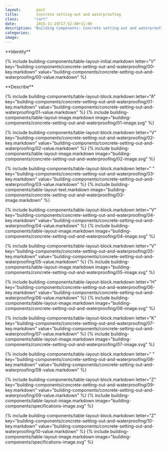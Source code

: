```yaml
---
layout:       post
title:        Concrete setting-out and waterproofing
class:       "cart"
date:         2015-11-24T17:52:48+11:00
description: "Building Components: Concrete setting-out and waterproofing"
categories:      
image:        
---
```


<div id="building-components">
<dl>

<div markdown="1" class="building-components-title">
<span class="transform-to-uppercase">**Identity**</span>
</div>

{% include building-components/table-layout-initial.markdown letter="V" key="building-components/concrete-setting-out-and-waterproofing/00-key.markdown" value="building-components/concrete-setting-out-and-waterproofing/00-value.markdown" %}

<div markdown="1" class="building-components-title">
<span class="transform-to-uppercase">**Describe**</span>
</div>

{% include building-components/table-layout-block.markdown letter="A" key="building-components/concrete-setting-out-and-waterproofing/01-key.markdown" value="building-components/concrete-setting-out-and-waterproofing/01-value.markdown" %}
{% include building-components/table-layout-image.markdown image="building-components/concrete-setting-out-and-waterproofing/01-image.svg" %}

{% include building-components/table-layout-block.markdown letter="V" key="building-components/concrete-setting-out-and-waterproofing/02-key.markdown" value="building-components/concrete-setting-out-and-waterproofing/02-value.markdown"  %}
{% include building-components/table-layout-image.markdown image="building-components/concrete-setting-out-and-waterproofing/02-image.svg" %}

{% include building-components/table-layout-block.markdown letter=" " key="building-components/concrete-setting-out-and-waterproofing/03-key.markdown" value="building-components/concrete-setting-out-and-waterproofing/03-value.markdown"  %}
{% include building-components/table-layout-text.markdown image="building-components/concrete-setting-out-and-waterproofing/03-image.markdown" %}

{% include building-components/table-layout-block.markdown letter="V" key="building-components/concrete-setting-out-and-waterproofing/04-key.markdown" value="building-components/concrete-setting-out-and-waterproofing/04-value.markdown"  %}
{% include building-components/table-layout-image.markdown image="building-components/concrete-setting-out-and-waterproofing/04-image.svg" %}

{% include building-components/table-layout-block.markdown letter="V" key="building-components/concrete-setting-out-and-waterproofing/05-key.markdown" value="building-components/concrete-setting-out-and-waterproofing/05-value.markdown"  %}
{% include building-components/table-layout-image.markdown image="building-components/concrete-setting-out-and-waterproofing/05-image.svg" %}

{% include building-components/table-layout-block.markdown letter="H" key="building-components/concrete-setting-out-and-waterproofing/06-key.markdown" value="building-components/concrete-setting-out-and-waterproofing/06-value.markdown"  %}
{% include building-components/table-layout-image.markdown image="building-components/concrete-setting-out-and-waterproofing/06-image.svg" %}

{% include building-components/table-layout-block.markdown letter="K" key="building-components/concrete-setting-out-and-waterproofing/07-key.markdown" value="building-components/concrete-setting-out-and-waterproofing/07-value.markdown"  %}
{% include building-components/table-layout-image.markdown image="building-components/concrete-setting-out-and-waterproofing/07-image.svg" %}

{% include building-components/table-layout-block.markdown letter=" " key="building-components/concrete-setting-out-and-waterproofing/08-key.markdown" value="building-components/concrete-setting-out-and-waterproofing/08-value.markdown"  %}


{% include building-components/table-layout-block.markdown letter="Z" key="building-components/concrete-setting-out-and-waterproofing/09-key.markdown" value="building-components/concrete-setting-out-and-waterproofing/09-value.markdown"  %}
{% include building-components/table-layout-image.markdown image="building-components/specifications-image.svg" %}


{% include building-components/table-layout-block.markdown letter="Z" key="building-components/concrete-setting-out-and-waterproofing/10-key.markdown" value="building-components/concrete-setting-out-and-waterproofing/10-value.markdown"  %}
{% include building-components/table-layout-image.markdown image="building-components/specifications-image.svg" %}

</dl>
</div>
